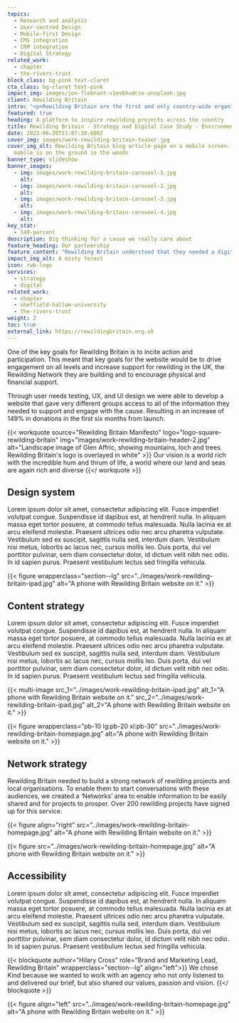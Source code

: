 ```yaml
---
topics:
  - Research and analysis
  - User-centred Design
  - Mobile-first Design
  - CMS integration
  - CRM integration
  - Digital Strategy
related_work:
  - chapter
  - the-rivers-trust
block_class: bg-pink text-claret
cta_class: bg-claret text-pink
impact_img: images/jon-flobrant-v1ev6hudcie-unsplash.jpg
client: Rewilding Britain
intro: "<p>Rewilding Britain are the first and only country-wide organisation in Britain focusing on rewilding – acting as a catalyst for debate and action, and demonstrating the power of working with nature to tackle the climate emergency and the extinction crisis.</p>"
featured: true
heading: A platform to inspire rewilding projects across the country
title: Rewilding Britain - Strategy and Digital Case Study - Environment
date: 2023-06-28T11:07:38.606Z
cover_img: images/work-rewilding-britain-teaser.jpg
cover_img_alt: Rewilding Britain blog article page on a mobile screen. The
  mobile is on the ground in the woods
banner_type: slideshow
banner_images:
  - img: images/work-rewilding-britain-carousel-1.jpg
    alt: 
  - img: images/work-rewilding-britain-carousel-2.jpg
    alt: 
  - img: images/work-rewilding-britain-carousel-3.jpg
    alt: 
  - img: images/work-rewilding-britain-carousel-4.jpg
    alt: 
key_stat:
  - 149-percent
description: Big thinking for a cause we really care about
feature_heading: Our partnership
feature_content: "Rewilding Britain understood that they needed a digital partner to not only create a digital presence but to maintain it and evolve as their organisation does. We’ve been delighted to work with them for almost three years to constantly improve the performance and direction of their site as they continue to gain awareness and support on a national and international level."
impact_img_alt: A misty forest
icon: rwb-logo
services:
  - strategy
  - digital
related_work:
  - chapter
  - sheffield-hallam-university
  - the-rivers-trust
weight: 2
toc: true
external_link: https://rewildingbritain.org.uk
---
```


<!-- Text left -->
<div class="w-full grid grid-cols-12 gap-x-2.5 gap-y-6 lg:gap-6 xl:gap-8">
  <div class="prose col-span-full lg:col-span-8">

  One of the key goals for Rewilding Britain is to incite action and participation. This meant that key goals for the website would be to drive engagement on all levels and increase support for rewilding in the UK, the Rewilding Network they are building and to encourage physical and financial support.

  Through user needs testing, UX, and UI design we were able to develop a website that gave very different groups access to all of the information they needed to support and engage with the cause. Resulting in an increase of 149% in donations in the first six months from launch.

  </div>
</div>


{{< workquote source="Rewilding Britain Manifesto" logo="logo-square-rewilding-britain" img="images/work-rewilding-britain-header-2.jpg" alt="Landscape image of Glen Affric, showing mountains, loch and trees. Rewilding Britain's logo is overlayed in white" >}}
  Our vision is a world rich with the incredible hum and thrum of life, a world where our land and seas are again rich and diverse
{{</ workquote >}}

<!-- Text right -->
<div class="w-full grid grid-cols-12 gap-x-2.5 gap-y-6 lg:gap-6 xl:gap-8">
  <div class="prose col-span-full lg:col-span-8 lg:col-start-5">

  ## Design system

  Lorem ipsum dolor sit amet, consectetur adipiscing elit. Fusce imperdiet volutpat congue. Suspendisse id dapibus est, at hendrerit nulla. In aliquam massa eget tortor posuere, at commodo tellus malesuada. Nulla lacinia ex at arcu eleifend molestie. Praesent ultrices odio nec arcu pharetra vulputate. Vestibulum sed ex suscipit, sagittis nulla sed, interdum diam. Vestibulum nisi metus, lobortis ac lacus nec, cursus mollis leo. Duis porta, dui vel porttitor pulvinar, sem diam consectetur dolor, id dictum velit nibh nec odio. In id sapien purus. Praesent vestibulum lectus sed fringilla vehicula.

  </div>
</div>

{{< figure wrapperclass="section--lg" src="../images/work-rewilding-britain-ipad.jpg" alt="A phone with Rewilding Britain website on it." >}}

<!-- Text left -->
<div class="w-full grid grid-cols-12 gap-x-2.5 gap-y-6 lg:gap-6 xl:gap-8">
  <div class="prose col-span-full lg:col-span-8">

  ## Content strategy

  Lorem ipsum dolor sit amet, consectetur adipiscing elit. Fusce imperdiet volutpat congue. Suspendisse id dapibus est, at hendrerit nulla. In aliquam massa eget tortor posuere, at commodo tellus malesuada. Nulla lacinia ex at arcu eleifend molestie. Praesent ultrices odio nec arcu pharetra vulputate. Vestibulum sed ex suscipit, sagittis nulla sed, interdum diam. Vestibulum nisi metus, lobortis ac lacus nec, cursus mollis leo. Duis porta, dui vel porttitor pulvinar, sem diam consectetur dolor, id dictum velit nibh nec odio. In id sapien purus. Praesent vestibulum lectus sed fringilla vehicula.
   
  </div>
</div>

{{< multi-image
  src_1="../images/work-rewilding-britain-ipad.jpg" alt_1="A phone with Rewilding Britain website on it."
  src_2="../images/work-rewilding-britain-ipad.jpg" alt_2="A phone with Rewilding Britain website on it." >}}

{{< figure wrapperclass="pb-10 lg:pb-20 xl:pb-30" src="../images/work-rewilding-britain-homepage.jpg" alt="A phone with Rewilding Britain website on it." >}}


<!-- Text right -->
<div class="w-full grid grid-cols-12 gap-x-2.5 gap-y-6 lg:gap-6 xl:gap-8">
  <div class="prose col-span-full lg:col-span-8 lg:col-start-5">

  ## Network strategy

  Rewilding Britain needed to build a strong network of rewilding projects and local organisations. To enable them to start conversations with these audiences, we created a ‘Networks’ area to enable information to be easily shared and for projects to prosper. Over 200 rewilding projects have signed up for this service.
   
  </div>
</div>

{{< figure align="right" src="../images/work-rewilding-britain-homepage.jpg" alt="A phone with Rewilding Britain website on it." >}}

{{< figure src="../images/work-rewilding-britain-homepage.jpg" alt="A phone with Rewilding Britain website on it." >}}

<!-- Text right -->
<div class="w-full grid grid-cols-12 gap-x-2.5 gap-y-6 lg:gap-6 xl:gap-8">
  <div class="prose col-span-full lg:col-span-8 lg:col-start-5">

  ## Accessibility

  Lorem ipsum dolor sit amet, consectetur adipiscing elit. Fusce imperdiet volutpat congue. Suspendisse id dapibus est, at hendrerit nulla. In aliquam massa eget tortor posuere, at commodo tellus malesuada. Nulla lacinia ex at arcu eleifend molestie. Praesent ultrices odio nec arcu pharetra vulputate. Vestibulum sed ex suscipit, sagittis nulla sed, interdum diam. Vestibulum nisi metus, lobortis ac lacus nec, cursus mollis leo. Duis porta, dui vel porttitor pulvinar, sem diam consectetur dolor, id dictum velit nibh nec odio. In id sapien purus. Praesent vestibulum lectus sed fringilla vehicula.
   
  </div>
</div>

{{< blockquote author="Hilary Cross" role="Brand and Marketing Lead, Rewilding Britain" wrapperclass="section--lg" align="left">}}
  We chose Kind because we wanted to work with an agency who not only listened to and delivered our brief, but also shared our values, passion and vision.
{{</ blockquote >}}

{{< figure align="left" src="../images/work-rewilding-britain-homepage.jpg" alt="A phone with Rewilding Britain website on it." >}}
